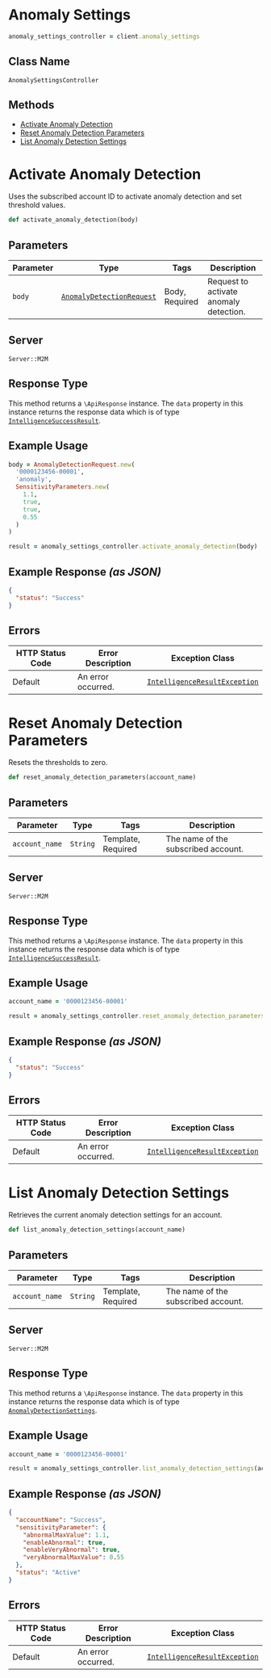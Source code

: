 # Anomaly Settings

```ruby
anomaly_settings_controller = client.anomaly_settings
```

## Class Name

`AnomalySettingsController`

## Methods

* [Activate Anomaly Detection](../../doc/controllers/anomaly-settings.md#activate-anomaly-detection)
* [Reset Anomaly Detection Parameters](../../doc/controllers/anomaly-settings.md#reset-anomaly-detection-parameters)
* [List Anomaly Detection Settings](../../doc/controllers/anomaly-settings.md#list-anomaly-detection-settings)


# Activate Anomaly Detection

Uses the subscribed account ID to activate anomaly detection and set threshold values.

```ruby
def activate_anomaly_detection(body)
```

## Parameters

| Parameter | Type | Tags | Description |
|  --- | --- | --- | --- |
| `body` | [`AnomalyDetectionRequest`](../../doc/models/anomaly-detection-request.md) | Body, Required | Request to activate anomaly detection. |

## Server

`Server::M2M`

## Response Type

This method returns a `\ApiResponse` instance. The `data` property in this instance returns the response data which is of type [`IntelligenceSuccessResult`](../../doc/models/intelligence-success-result.md).

## Example Usage

```ruby
body = AnomalyDetectionRequest.new(
  '0000123456-00001',
  'anomaly',
  SensitivityParameters.new(
    1.1,
    true,
    true,
    0.55
  )
)

result = anomaly_settings_controller.activate_anomaly_detection(body)
```

## Example Response *(as JSON)*

```json
{
  "status": "Success"
}
```

## Errors

| HTTP Status Code | Error Description | Exception Class |
|  --- | --- | --- |
| Default | An error occurred. | [`IntelligenceResultException`](../../doc/models/intelligence-result-exception.md) |


# Reset Anomaly Detection Parameters

Resets the thresholds to zero.

```ruby
def reset_anomaly_detection_parameters(account_name)
```

## Parameters

| Parameter | Type | Tags | Description |
|  --- | --- | --- | --- |
| `account_name` | `String` | Template, Required | The name of the subscribed account. |

## Server

`Server::M2M`

## Response Type

This method returns a `\ApiResponse` instance. The `data` property in this instance returns the response data which is of type [`IntelligenceSuccessResult`](../../doc/models/intelligence-success-result.md).

## Example Usage

```ruby
account_name = '0000123456-00001'

result = anomaly_settings_controller.reset_anomaly_detection_parameters(account_name)
```

## Example Response *(as JSON)*

```json
{
  "status": "Success"
}
```

## Errors

| HTTP Status Code | Error Description | Exception Class |
|  --- | --- | --- |
| Default | An error occurred. | [`IntelligenceResultException`](../../doc/models/intelligence-result-exception.md) |


# List Anomaly Detection Settings

Retrieves the current anomaly detection settings for an account.

```ruby
def list_anomaly_detection_settings(account_name)
```

## Parameters

| Parameter | Type | Tags | Description |
|  --- | --- | --- | --- |
| `account_name` | `String` | Template, Required | The name of the subscribed account. |

## Server

`Server::M2M`

## Response Type

This method returns a `\ApiResponse` instance. The `data` property in this instance returns the response data which is of type [`AnomalyDetectionSettings`](../../doc/models/anomaly-detection-settings.md).

## Example Usage

```ruby
account_name = '0000123456-00001'

result = anomaly_settings_controller.list_anomaly_detection_settings(account_name)
```

## Example Response *(as JSON)*

```json
{
  "accountName": "Success",
  "sensitivityParameter": {
    "abnormalMaxValue": 1.1,
    "enableAbnormal": true,
    "enableVeryAbnormal": true,
    "veryAbnormalMaxValue": 0.55
  },
  "status": "Active"
}
```

## Errors

| HTTP Status Code | Error Description | Exception Class |
|  --- | --- | --- |
| Default | An error occurred. | [`IntelligenceResultException`](../../doc/models/intelligence-result-exception.md) |

